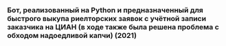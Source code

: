 ### Бот, реализованный на Python и предназначенный для быстрого выкупа риелторских заявок с учётной записи заказчика на ЦИАН (в ходе также была решена проблема с обходом надоедливой капчи) (2021)
